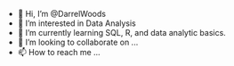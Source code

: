 - 👋 Hi, I’m @DarrelWoods
- 👀 I’m interested in Data Analysis
- 🌱 I’m currently learning SQL, R, and data analytic basics.
- 💞️ I’m looking to collaborate on ...
- 📫 How to reach me ...

<!---
DarrelWoods/DarrelWoods is a ✨ special ✨ repository because its `README.md` (this file) appears on your GitHub profile.
You can click the Preview link to take a look at your changes.
--->
